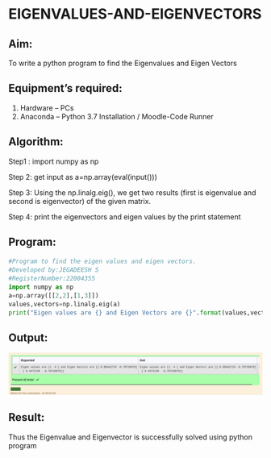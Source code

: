 # EIGENVALUES-AND-EIGENVECTORS
## Aim:
To write a python program to find the Eigenvalues and Eigen Vectors
## Equipment’s required:
1. 	Hardware – PCs
2. 	Anaconda – Python 3.7 Installation / Moodle-Code Runner
## Algorithm:
Step1 : import numpy as np

Step 2: get input as a=np.array(eval(input()))

Step 3: Using the np.linalg.eig(),  we get two results (first is eigenvalue and second is eigenvector) of the given matrix.

Step 4: print the eigenvectors and eigen values by the print statement

## Program:
``` python
#Program to find the eigen values and eigen vectors.
#Developed by:JEGADEESH S
#RegisterNumber:22004355
import numpy as np
a=np.array([[2,2],[1,3]])
values,vectors=np.linalg.eig(a)
print("Eigen values are {} and Eigen Vectors are {}".format(values,vectors))
```

## Output:
![OUTPUT](output3.png)
## Result:
Thus the Eigenvalue and Eigenvector is successfully solved using python program
